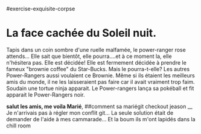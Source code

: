 #exercise-exquisite-corpse

La face cachée du Soleil nuit.
==============================
Tapis dans un coin sombre d'une ruelle malfamée, le power-ranger rose attends...
Elle sait que bientôt, elle pourra....et à ce moment la, elle n'hésitera pas. Elle est décidée!
Elle est fermement décidée à prendre le fameux "brownie coffee" du Star-Bucks. Mais le pourra-t-elle? Les autres Power-Rangers aussi voulaient ce Brownie.
Même si ils étaient les meilleurs amis du monde, il ne les laisseraient pas faire car il avait vraiment trop faim. Soudain une tortue ninja apparait. Le Power-rangers lança sa pokéball et fit apparait le Power-Rangers noir. 


__salut les amis, me voila Marié__, ##comment sa mariégit checkout jeason __
Je n'arrivais pas à régler mon conflit git... La seule solution était de demander de l'aide à mes cammarade... Et la boum ils m'ont lapidés dans la chill room
